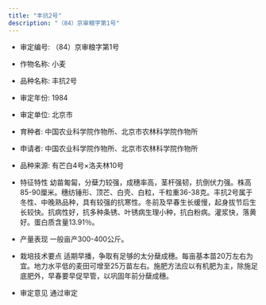 ```yaml
---
title: "丰抗2号"
description: "（84）京审粮字第1号"
---
```

* 审定编号:  （84）京审粮字第1号

*  作物名称:  小麦

*  品种名称:  丰抗2号

*  审定年份:  1984

*  审定单位:  北京市

* 育种者:  中国农业科学院作物所、北京市农林科学院作物所

*  申请者:  中国农业科学院作物所、北京市农林科学院作物所

*  品种来源:  有芒白4号×洛夫林10号

*  特征特性
幼苗匍匐，分蘖力较强，成穗率高，茎杆强韧，抗倒伏力强。株高85-90厘米。穗纺锤形、顶芒、白壳、白粒，千粒重36-38克。丰抗2号属于冬性、中晚熟品种，具有较强的抗寒性。冬前及早春生长缓慢，起身拔节后生长较快。抗病性好，抗多种条锈、叶锈病生理小种，抗白粉病。灌浆快，落黄好。蛋白质含量13.91％。

*  产量表现
一般亩产300-400公斤。

*  栽培技术要点
适期早播，争取有足够的太分蘖成穗。每亩基本苗20万左右为宜。地力水平低的麦田可增至25万苗左右。施肥方法应以有机肥为主，除施足底肥外，早春要早促早管，以巩固年前分蘖成穗。

*  审定意见
通过审定
